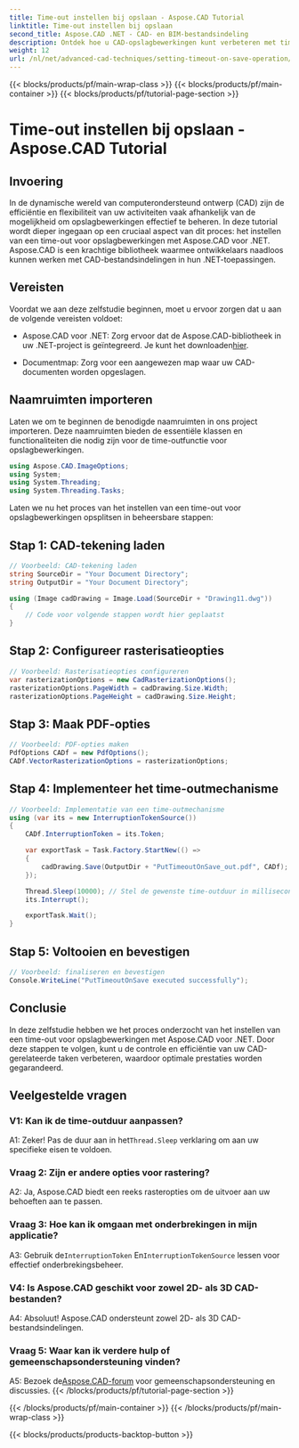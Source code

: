```yaml
---
title: Time-out instellen bij opslaan - Aspose.CAD Tutorial
linktitle: Time-out instellen bij opslaan
second_title: Aspose.CAD .NET - CAD- en BIM-bestandsindeling
description: Ontdek hoe u CAD-opslagbewerkingen kunt verbeteren met time-outinstellingen met behulp van Aspose.CAD voor .NET. Verhoog de efficiëntie en controle in uw .NET-applicaties.
weight: 12
url: /nl/net/advanced-cad-techniques/setting-timeout-on-save-operation/
---
```


{{< blocks/products/pf/main-wrap-class >}}
{{< blocks/products/pf/main-container >}}
{{< blocks/products/pf/tutorial-page-section >}}

# Time-out instellen bij opslaan - Aspose.CAD Tutorial

## Invoering

In de dynamische wereld van computerondersteund ontwerp (CAD) zijn de efficiëntie en flexibiliteit van uw activiteiten vaak afhankelijk van de mogelijkheid om opslagbewerkingen effectief te beheren. In deze tutorial wordt dieper ingegaan op een cruciaal aspect van dit proces: het instellen van een time-out voor opslagbewerkingen met Aspose.CAD voor .NET. Aspose.CAD is een krachtige bibliotheek waarmee ontwikkelaars naadloos kunnen werken met CAD-bestandsindelingen in hun .NET-toepassingen.

## Vereisten

Voordat we aan deze zelfstudie beginnen, moet u ervoor zorgen dat u aan de volgende vereisten voldoet:

-  Aspose.CAD voor .NET: Zorg ervoor dat de Aspose.CAD-bibliotheek in uw .NET-project is geïntegreerd. Je kunt het downloaden[hier](https://releases.aspose.com/cad/net/).

- Documentmap: Zorg voor een aangewezen map waar uw CAD-documenten worden opgeslagen.

## Naamruimten importeren

Laten we om te beginnen de benodigde naamruimten in ons project importeren. Deze naamruimten bieden de essentiële klassen en functionaliteiten die nodig zijn voor de time-outfunctie voor opslagbewerkingen.

```csharp
using Aspose.CAD.ImageOptions;
using System;
using System.Threading;
using System.Threading.Tasks;
```

Laten we nu het proces van het instellen van een time-out voor opslagbewerkingen opsplitsen in beheersbare stappen:

## Stap 1: CAD-tekening laden

```csharp
// Voorbeeld: CAD-tekening laden
string SourceDir = "Your Document Directory";
string OutputDir = "Your Document Directory";

using (Image cadDrawing = Image.Load(SourceDir + "Drawing11.dwg"))
{
    // Code voor volgende stappen wordt hier geplaatst
}
```

## Stap 2: Configureer rasterisatieopties

```csharp
// Voorbeeld: Rasterisatieopties configureren
var rasterizationOptions = new CadRasterizationOptions();
rasterizationOptions.PageWidth = cadDrawing.Size.Width;
rasterizationOptions.PageHeight = cadDrawing.Size.Height;
```

## Stap 3: Maak PDF-opties

```csharp
// Voorbeeld: PDF-opties maken
PdfOptions CADf = new PdfOptions();
CADf.VectorRasterizationOptions = rasterizationOptions;
```

## Stap 4: Implementeer het time-outmechanisme

```csharp
// Voorbeeld: Implementatie van een time-outmechanisme
using (var its = new InterruptionTokenSource())
{
    CADf.InterruptionToken = its.Token;

    var exportTask = Task.Factory.StartNew(() =>
    {
        cadDrawing.Save(OutputDir + "PutTimeoutOnSave_out.pdf", CADf);
    });

    Thread.Sleep(10000); // Stel de gewenste time-outduur in milliseconden in
    its.Interrupt();

    exportTask.Wait();
}
```

## Stap 5: Voltooien en bevestigen

```csharp
// Voorbeeld: finaliseren en bevestigen
Console.WriteLine("PutTimeoutOnSave executed successfully");
```

## Conclusie

In deze zelfstudie hebben we het proces onderzocht van het instellen van een time-out voor opslagbewerkingen met Aspose.CAD voor .NET. Door deze stappen te volgen, kunt u de controle en efficiëntie van uw CAD-gerelateerde taken verbeteren, waardoor optimale prestaties worden gegarandeerd.

## Veelgestelde vragen

### V1: Kan ik de time-outduur aanpassen?

A1: Zeker! Pas de duur aan in het`Thread.Sleep` verklaring om aan uw specifieke eisen te voldoen.

### Vraag 2: Zijn er andere opties voor rastering?

A2: Ja, Aspose.CAD biedt een reeks rasteropties om de uitvoer aan uw behoeften aan te passen.

### Vraag 3: Hoe kan ik omgaan met onderbrekingen in mijn applicatie?

 A3: Gebruik de`InterruptionToken` En`InterruptionTokenSource` lessen voor effectief onderbrekingsbeheer.

### V4: Is Aspose.CAD geschikt voor zowel 2D- als 3D CAD-bestanden?

A4: Absoluut! Aspose.CAD ondersteunt zowel 2D- als 3D CAD-bestandsindelingen.

### Vraag 5: Waar kan ik verdere hulp of gemeenschapsondersteuning vinden?

A5: Bezoek de[Aspose.CAD-forum](https://forum.aspose.com/c/cad/19) voor gemeenschapsondersteuning en discussies.
{{< /blocks/products/pf/tutorial-page-section >}}

{{< /blocks/products/pf/main-container >}}
{{< /blocks/products/pf/main-wrap-class >}}

{{< blocks/products/products-backtop-button >}}
